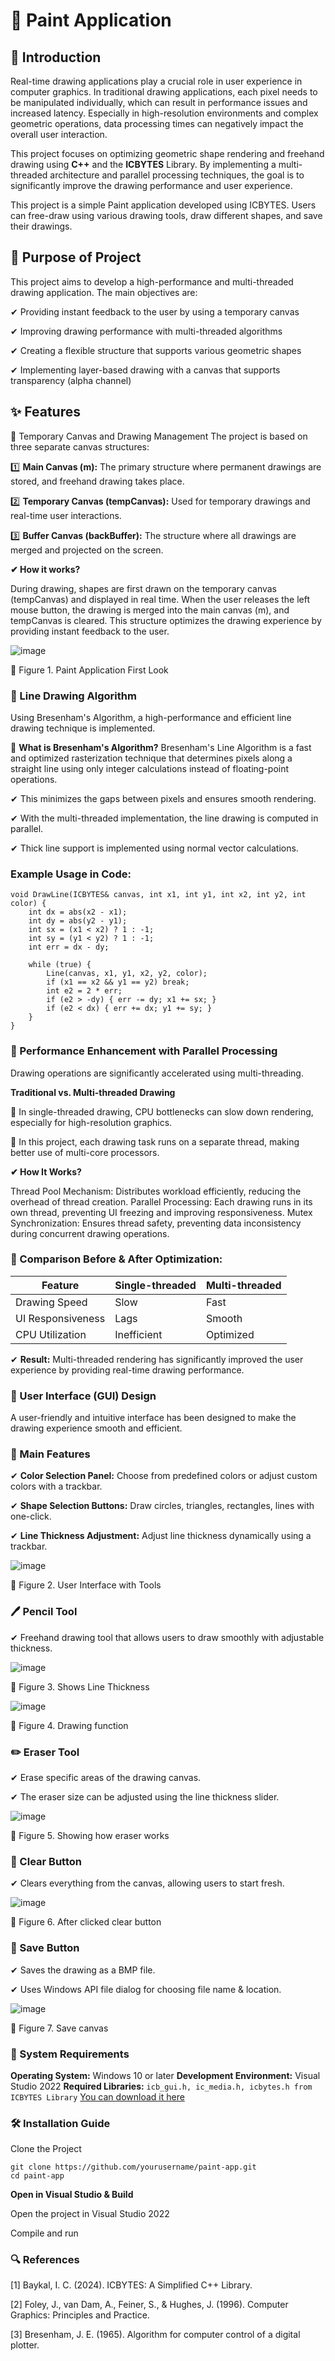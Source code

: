 # 🎨 Paint Application
## 📝 Introduction
<p>Real-time drawing applications play a crucial role in user experience in computer graphics. In traditional drawing applications, each pixel needs to be manipulated individually, which can result in performance issues and increased latency. Especially in high-resolution environments and complex geometric operations, data processing times can negatively impact the overall user interaction.</p>

<p>This project focuses on optimizing geometric shape rendering and freehand drawing using <b>C++</b> and the <b>ICBYTES</b> Library. By implementing a multi-threaded architecture and parallel processing techniques, the goal is to significantly improve the drawing performance and user experience.</p>

<p>This project is a simple Paint application developed using ICBYTES. Users can free-draw using various drawing tools, draw different shapes, and save their drawings.</p>

## 🎯 Purpose of Project
This project aims to develop a high-performance and multi-threaded drawing application. The main objectives are:
<p>✔ Providing instant feedback to the user by using a temporary canvas</p>
<p>✔ Improving drawing performance with multi-threaded algorithms</p>
<p>✔ Creating a flexible structure that supports various geometric shapes</p>
<p>✔ Implementing layer-based drawing with a canvas that supports transparency (alpha channel)</p>

## ✨ Features
📌 Temporary Canvas and Drawing Management
The project is based on three separate canvas structures:
<p>1️⃣ <b> Main Canvas (m):</b> The primary structure where permanent drawings are stored, and freehand drawing takes place.</p>
<p>2️⃣ <b>Temporary Canvas (tempCanvas):</b> Used for temporary drawings and real-time user interactions.</p>
<p>3️⃣ <b>Buffer Canvas (backBuffer):</b> The structure where all drawings are merged and projected on the screen.</p>

 **✔ How it works?**

During drawing, shapes are first drawn on the temporary canvas (tempCanvas) and displayed in real time.
When the user releases the left mouse button, the drawing is merged into the main canvas (m), and tempCanvas is cleared.
This structure optimizes the drawing experience by providing instant feedback to the user.

![image](https://github.com/user-attachments/assets/27d1fcfc-62c7-4ee3-89b2-35857228d650)
<p>🔹 Figure 1. Paint Application First Look</p>

### 📌 Line Drawing Algorithm
Using Bresenham's Algorithm, a high-performance and efficient line drawing technique is implemented.

🔹 **What is Bresenham's Algorithm?**
Bresenham's Line Algorithm is a fast and optimized rasterization technique that determines pixels along a straight line using only integer calculations instead of floating-point operations.
<p>✔ This minimizes the gaps between pixels and ensures smooth rendering.</p>
<p>✔ With the multi-threaded implementation, the line drawing is computed in parallel.</p>
<p>✔ Thick line support is implemented using normal vector calculations.</p>

### Example Usage in Code:

```
void DrawLine(ICBYTES& canvas, int x1, int y1, int x2, int y2, int color) {
    int dx = abs(x2 - x1);
    int dy = abs(y2 - y1);
    int sx = (x1 < x2) ? 1 : -1;
    int sy = (y1 < y2) ? 1 : -1;
    int err = dx - dy;

    while (true) {
        Line(canvas, x1, y1, x2, y2, color);
        if (x1 == x2 && y1 == y2) break;
        int e2 = 2 * err;
        if (e2 > -dy) { err -= dy; x1 += sx; }
        if (e2 < dx) { err += dx; y1 += sy; }
    }
}
```

### 🚀 Performance Enhancement with Parallel Processing
Drawing operations are significantly accelerated using multi-threading.

**Traditional vs. Multi-threaded Drawing**
<p>🔹 In single-threaded drawing, CPU bottlenecks can slow down rendering, especially for high-resolution graphics.</p>
<p>🔹 In this project, each drawing task runs on a separate thread, making better use of multi-core processors.</p>

**✔ How It Works?**

Thread Pool Mechanism: Distributes workload efficiently, reducing the overhead of thread creation.
Parallel Processing: Each drawing runs in its own thread, preventing UI freezing and improving responsiveness.
Mutex Synchronization: Ensures thread safety, preventing data inconsistency during concurrent drawing operations.

### 📌 Comparison Before & After Optimization:

|Feature|Single-threaded|Multi-threaded|
|--------|-------------|---------------|
|Drawing Speed|Slow|Fast|
|UI Responsiveness|Lags|Smooth|
|CPU Utilization|Inefficient|Optimized|

✔ **Result:** Multi-threaded rendering has significantly improved the user experience by providing real-time drawing performance.

### 🎨 User Interface (GUI) Design
A user-friendly and intuitive interface has been designed to make the drawing experience smooth and efficient.

### 📌 Main Features
<p>✔ <b>Color Selection Panel:</b> Choose from predefined colors or adjust custom colors with a trackbar.</p>
<p>✔ <b>Shape Selection Buttons:</b> Draw circles, triangles, rectangles, lines with one-click.</p>
<p>✔ <b>Line Thickness Adjustment:</b> Adjust line thickness dynamically using a trackbar.</p>

![image](https://github.com/user-attachments/assets/f9e05bd2-4264-434e-a8e3-b33a3ea50e87)
<p>🔹 Figure 2. User Interface with Tools</p>

### 🖊️ Pencil Tool
✔ Freehand drawing tool that allows users to draw smoothly with adjustable thickness.

![image](https://github.com/user-attachments/assets/797b974d-7f9d-4df8-a4c8-67723e8a2029)
<p>🔹 Figure 3. Shows Line Thickness</p>

![image](https://github.com/user-attachments/assets/82f8da2f-53a0-4f37-acc8-0b5805df373a)
<p>🔹 Figure 4. Drawing function</p>

### ✏️ Eraser Tool
<p>✔ Erase specific areas of the drawing canvas.</p>
<p>✔ The eraser size can be adjusted using the line thickness slider.</p>

![image](https://github.com/user-attachments/assets/40e41172-0202-4249-bdf1-3ffaab428ff7)
<p>🔹 Figure 5. Showing how eraser works </p>

### 🧹 Clear Button
<p>✔ Clears everything from the canvas, allowing users to start fresh.</p>

![image](https://github.com/user-attachments/assets/b14b71f3-5efa-4fd9-8aed-66380ec73af3)
<p>🔹 Figure 6. After clicked clear button </p>

### 💾 Save Button
<p>✔ Saves the drawing as a BMP file.</p>
<p>✔ Uses Windows API file dialog for choosing file name & location.</p>

![image](https://github.com/user-attachments/assets/0def2367-e8ab-46e0-a421-a73ef4fe0d56)
<p>🔹 Figure 7. Save canvas </p>


### 🔧 System Requirements
**Operating System:** Windows 10 or later
**Development Environment:** Visual Studio 2022
**Required Libraries:** 
```icb_gui.h, ic_media.h, icbytes.h from ICBYTES Library```  [You can download it here](https://github.com/cembaykal/ICBYTES)

### 🛠️ Installation Guide

Clone the Project
```
git clone https://github.com/yourusername/paint-app.git
cd paint-app
```

**Open in Visual Studio & Build**
<p>Open the project in Visual Studio 2022 </p>
<p>Compile and run </p>

### 🔍 References
<p>[1] Baykal, I. C. (2024). ICBYTES: A Simplified C++ Library. </p> 
<p>[2] Foley, J., van Dam, A., Feiner, S., & Hughes, J. (1996). Computer Graphics: Principles and Practice.</p>
<p>[3] Bresenham, J. E. (1965). Algorithm for computer control of a digital plotter.</p>

